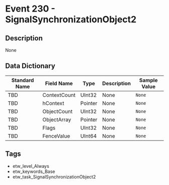 # Event 230 - SignalSynchronizationObject2

## Description
None

## Data Dictionary
|Standard Name|Field Name|Type|Description|Sample Value|
|---|---|---|---|---|
|TBD|ContextCount|UInt32|None|`None`|
|TBD|hContext|Pointer|None|`None`|
|TBD|ObjectCount|UInt32|None|`None`|
|TBD|ObjectArray|Pointer|None|`None`|
|TBD|Flags|UInt32|None|`None`|
|TBD|FenceValue|UInt64|None|`None`|

## Tags
* etw_level_Always
* etw_keywords_Base
* etw_task_SignalSynchronizationObject2